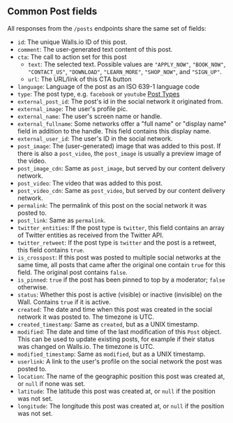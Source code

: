## Common Post fields

All responses from the `/posts` endpoints share the same set of fields:

- `id`: The unique Walls.io ID of this post.
- `comment`: The user-generated text content of this post.
- `cta`: The call to action set for this post
  - `text`: The selected text. Possible values are `"APPLY_NOW"`, `"BOOK_NOW"`, `"CONTACT_US"`, `"DOWNLOAD"`, `"LEARN_MORE"`, `"SHOP_NOW"`, and `"SIGN_UP"`. 
  - `url`: The URL/link of this CTA button
- `language`: Language of the post as an ISO 639-1 language code
- `type`: The post type, e.g. `facebook` or `youtube` [Post Types]
- `external_post_id`: The post's id in the social network it originated from.
- `external_image`: The user's profile pic.
- `external_name`: The user's screen name or handle.
- `external_fullname`: Some networks offer a "full name" or "display name" field in addition to the handle. This field contains this display name.
- `external_user_id`: The user's ID in the social network.
- `post_image`: The (user-generated) image that was added to this post. If there is also a `post_video`, the `post_image` is usually a preview image of the video.
- `post_image_cdn`: Same as `post_image`, but served by our content delivery network.
- `post_video`: The video that was added to this post.
- `post_video_cdn`: Same as `post_video`, but served by our content delivery network.
- `permalink`: The permalink of this post on the social network it was posted to.
- `post_link`: Same as `permalink`.
- `twitter_entities`: If the post type is `twitter`, this field contains an array of Twitter entities as received from the Twitter API.
- `twitter_retweet`: If the post type is `twitter` and the post is a retweet, this field contains `true`.
- `is_crosspost`: If this post was posted to multiple social networks at the same time, all posts that came after the original one contain `true` for this field. The original post contains `false`.
- `is_pinned`: `true` if the post has been pinned to top by a moderator; `false` otherwise.
- `status`: Whether this post is active (visible) or inactive (invisible) on the Wall. Contains `true` if it is active.
- `created`: The date and time when this post was created in the social network it was posted to. The timezone is UTC.
- `created_timestamp`: Same as `created`, but as a UNIX timestamp.
- `modified`: The date and time of the last modification of this `Post` object. This can be used to update existing posts, for example if their status was changed on Walls.io. The timezone is UTC.
- `modified_timestamp`: Same as `modified`, but as a UNIX timestamp.
- `userlink`: A link to the user's profile on the social network the post was posted to.
- `location`: The name of the geographic position this post was created at, or `null` if none was set.
- `latitude`: The latitude this post was created at, or `null` if the position was not set.
- `longitude`: The longitude this post was created at, or `null` if the position was not set.

[Post Types]: /Post_Types.md "List of possible post types"
